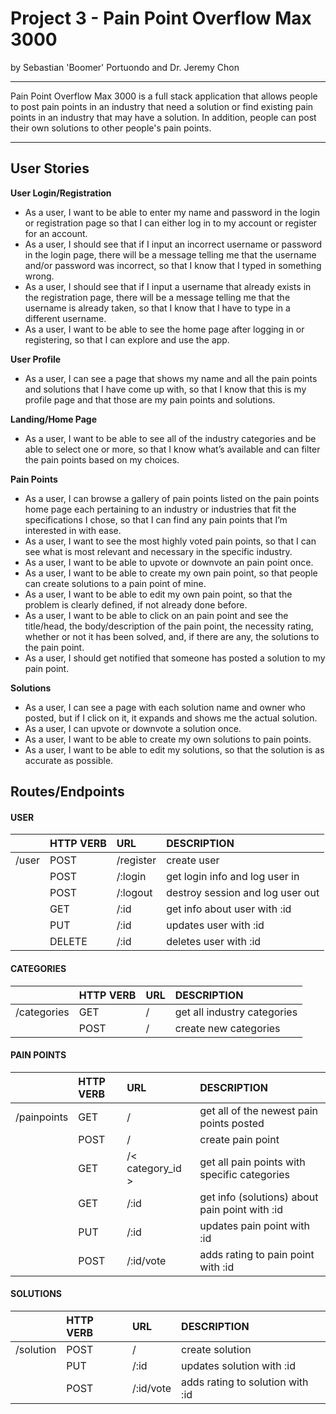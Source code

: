 # Project 3 - Pain Point Overflow Max 3000
by Sebastian 'Boomer' Portuondo and Dr. Jeremy Chon

---

Pain Point Overflow Max 3000 is a full stack application that allows people to post pain points in an industry that need a solution or find existing pain points in an industry that may have a solution. In addition, people can post their own solutions to other people's pain points.

---

## User Stories

**User Login/Registration**
- As a user, I want to be able to enter my name and password in the login or registration page so that I can either log in to my account or register for an account.
- As a user, I should see that if I input an incorrect username or password in the login page, there will be a message telling me that the username and/or password was incorrect, so that I know that I typed in something wrong.
- As a user, I should see that if I input a username that already exists in the registration page, there will be a message telling me that the username is already taken, so that I know that I have to type in a different username.
- As a user, I want to be able to see the home page after logging in or registering, so that I can explore and use the app.

**User Profile**
- As a user, I can see a page that shows my name and all the pain points and solutions that I have come up with, so that I know that this is my profile page and that those are my pain points and solutions.

**Landing/Home Page**
- As a user, I want to be able to see all of the industry categories and be able to select one or more, so that I know what’s available and can filter the pain points based on my choices.

**Pain Points**
- As a user, I can browse a gallery of pain points listed on the pain points home page each pertaining to an industry or industries that fit the specifications I chose, so that I can find any pain points that I’m interested in with ease.
- As a user, I want to see the most highly voted pain points, so that I can see what is most relevant and necessary in the specific industry.
- As a user, I want to be able to upvote or downvote an pain point once.
- As a user, I want to be able to create my own pain point, so that people can create solutions to a pain point of mine.
- As a user, I want to be able to edit my own pain point, so that the problem is clearly defined, if not already done before.
- As a user, I want to be able to click on an pain point and see the title/head, the body/description of the pain point, the necessity rating, whether or not it has been solved, and, if there are any, the solutions to the pain point.
- As a user, I should get notified that someone has posted a solution to my pain point.

**Solutions**
- As a user, I can see a page with each solution name and owner who posted, but if I click on it, it expands and shows me the actual solution.
- As a user, I can upvote or downvote a solution once.
- As a user, I want to be able to create my own solutions to pain points.
- As a user, I want to be able to edit my solutions, so that the solution is as accurate as possible.


## Routes/Endpoints

#### USER
| 		     | HTTP VERB | URL            | DESCRIPTION	  	  		             |
| ---------- | :---------| :--------------| :------------------------------------|
| /user	     | POST		 | /register      | create user				             |
|		     | POST		 | /:login        | get login info and log user in       |
|		     | POST		 | /:logout       | destroy session and log user out     |
|		     | GET		 | /:id           | get info about user with :id         |
|		     | PUT		 | /:id        	  | updates user with :id		         |
| 		     | DELETE	 | /:id           | deletes user with :id		         |


#### CATEGORIES
| 		      | HTTP VERB | URL            | DESCRIPTION	  	   	   	          |
| ----------- | :---------| :--------------| :------------------------------------|
| /categories | GET	   	  | /			   |  get all industry categories 		  |
|		      | POST	  | /			   |  create new categories				  |


#### PAIN POINTS
| 		      | HTTP VERB | URL              | DESCRIPTION	  	  				 	          |
| ----------  | :---------| :----------------| :----------------------------------------------|
| /painpoints | GET		  | /                | get all of the newest pain points posted       |
| 		      | POST	  | /                | create pain point       				          |
| 		      | GET 	  | /< category_id > | get all pain points with specific categories   |
|		      | GET		  | /:id             | get info (solutions) about pain point with :id |
|		      | PUT		  | /:id             | updates pain point with :id			          |
|		      | POST	  | /:id/vote        | adds rating to pain point with :id		      |


#### SOLUTIONS
| 		     | HTTP VERB | URL            | DESCRIPTION	  	  				 	 |
| ---------- | :---------| :--------------| :------------------------------------|
| /solution  | POST		 | /  	     	  | create solution						 |
|		     | PUT		 | /:id      	  | updates solution with :id			 |
|		     | POST		 | /:id/vote   	  | adds rating to solution with :id	 |


<!-- ## How to run the app
1. After cloning this repo, run
> pip3 install -->
